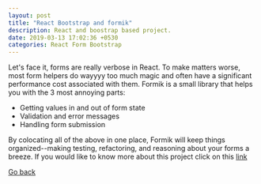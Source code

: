 ```yaml
---
layout: post
title: "React Bootstrap and formik"
description: React and boostrap based project.
date: 2019-03-13 17:02:36 +0530
categories: React Form Bootstrap
---
```


Let's face it, forms are really verbose in React. To make matters worse, most form helpers do wayyyy too much magic and often have a significant performance cost associated with them. Formik is a small library that helps you with the 3 most annoying parts:

- Getting values in and out of form state
- Validation and error messages
- Handling form submission

By colocating all of the above in one place, Formik will keep things organized--making testing, refactoring, and reasoning about your forms a breeze.
If you would like to know more about this project click on this [link](https://github.com/tandavala/react-bootstrap-formik)

<a href="#" id="back">Go back</a>
